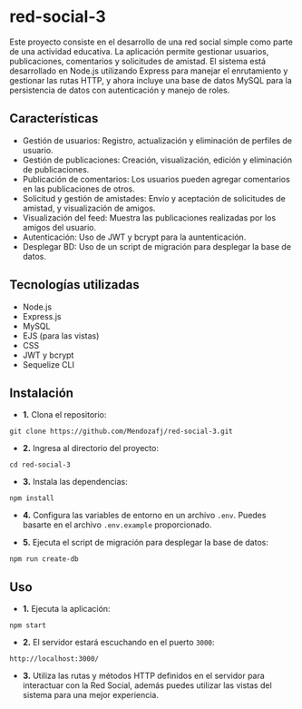 # red-social-3
Este proyecto consiste en el desarrollo de una red social simple como parte de una actividad educativa. La aplicación permite gestionar usuarios, publicaciones, comentarios y solicitudes de amistad. El sistema está desarrollado en Node.js utilizando Express para manejar el enrutamiento y gestionar las rutas HTTP, y ahora incluye una base de datos MySQL para la persistencia de datos con autenticación y manejo de roles.

## Características
- Gestión de usuarios: Registro, actualización y eliminación de perfiles de usuario.
- Gestión de publicaciones: Creación, visualización, edición y eliminación de publicaciones.
- Publicación de comentarios: Los usuarios pueden agregar comentarios en las publicaciones de otros.
- Solicitud y gestión de amistades: Envío y aceptación de solicitudes de amistad, y visualización de amigos.
- Visualización del feed: Muestra las publicaciones realizadas por los amigos del usuario.
- Autenticación: Uso de JWT y bcrypt para la auntenticación.
- Desplegar BD: Uso de un script de migración para desplegar la base de datos.

## Tecnologías utilizadas
- Node.js
- Express.js
- MySQL
- EJS (para las vistas)
- CSS
- JWT y bcrypt
- Sequelize CLI

## Instalación
- **1.** Clona el repositorio:
```
git clone https://github.com/Mendozafj/red-social-3.git
```
- **2.**  Ingresa al directorio del proyecto:
```
cd red-social-3
```
- **3.**  Instala las dependencias:
```
npm install
```
- **4.** Configura las variables de entorno en un archivo `.env`. Puedes basarte en el archivo `.env.example` proporcionado.

- **5.** Ejecuta el script de migración para desplegar la base de datos:
```
npm run create-db
```

## Uso
- **1.** Ejecuta la aplicación: 
```
npm start
```
- **2.**  El servidor estará escuchando en el puerto `3000`:
```
http://localhost:3000/
```
- **3.**  Utiliza las rutas y métodos HTTP definidos en el servidor para interactuar con la Red Social, además puedes utilizar las vistas del sistema para una mejor experiencia.
